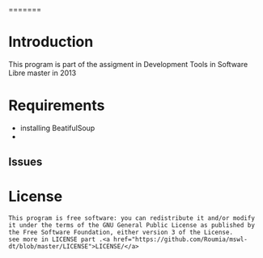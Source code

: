=======

Introduction
=============
 This program is  part of the assigment in  Development Tools  in Software Libre  master  in 2013

Requirements
=============
 * installing  BeatifulSoup 
 *
  
Issues
-------

License
========

    This program is free software: you can redistribute it and/or modify
    it under the terms of the GNU General Public License as published by
    the Free Software Foundation, either version 3 of the License.
    see more in LICENSE part .<a href="https://github.com/Roumia/mswl-dt/blob/master/LICENSE">LICENSE/</a>
